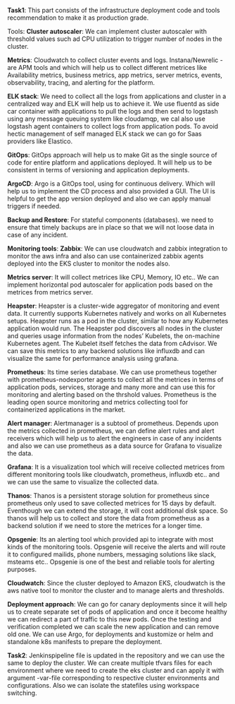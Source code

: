 **Task1**:
 This part consists of the infrastructure deployment code and tools recommendation to make it as production grade.

Tools:
**Cluster autoscaler**: We can implement cluster autoscaler with threshold values such ad CPU utilization to trigger number of nodes in the cluster.

**Metrics**: Cloudwatch to collect cluster events and logs.
         Instana/Newrelic - are APM tools and which will help us to collect different metrices like Availability metrics, business metrics, app metrics, server metrics, events, observability, tracing, and alerting for the platform.

**ELK stack**: We need to collect all the logs from applications and cluster in a centralized way and ELK will help us to achieve it. We use fluentd as side car container with applications to pull the logs and then send to logstash using any message queuing system like cloudamqp, we cal also use logstash agent containers to collect logs from application pods. To avoid hectic management of self managed ELK stack we can go for Saas providers like Elastico.

**GitOps**: GitOps approach will help us to make Git as the single source of code for entire platform and applications deployed. It will help us to be consistent in terms of versioning and application deployments. 

**ArgoCD**: Argo is a GitOps tool, using for continuous delivery. Which will help us to implement the CD process and also provided a GUI. The UI is helpful to get the app version deployed and also we can apply manual triggers if needed.

**Backup and Restore**: For stateful components (databases). we need to ensure that timely backups are in place so that we will not loose data in case of any incident.

**Monitoring tools**:
**Zabbix**: We can use cloudwatch and zabbix integration to monitor the aws infra and also can use containerized zabbix agents deployed into the EKS cluster to monitor the nodes also.

**Metrics server**: It will collect metrices like CPU, Memory, IO etc.. We can implement horizontal pod autoscaler for application pods based on the metrices from metrics server. 

**Heapster**: Heapster is a cluster-wide aggregator of monitoring and event data. It currently supports Kubernetes natively and works on all Kubernetes setups. Heapster runs as a pod in the cluster, similar to how any Kubernetes application would run. The Heapster pod discovers all nodes in the cluster and queries usage information from the nodes’ Kubelets, the on-machine Kubernetes agent. The Kubelet itself fetches the data from cAdvisor. We can save this metrics to any backend solutions like influxdb and can visualize the same for performance analysis using grafana.

**Prometheus**: Its time series database. We can use prometheus together with prometheus-nodexporter agents to collect all the metrices in terms of application pods, services, storage and many more and can use this for monitoring and alerting based on the thrshold values. Prometheus is the leading open source monitoring and metrics collecting tool for containerized applications in the market.

**Alert manager**: Alertmanager is a subtool of prometheus. Depends upon the metrics collected in prometheus, we can define alert rules and alert receivers which will help us to alert the engineers in case of any incidents and also we can use prometheus as a data source for Grafana to visualize the data.

**Grafana**: It is a visualization tool which will receive collected metrices from different monitoring tools like cloudwatch, prometheus, influxdb etc.. and we can use the same to visualize the collected data.

**Thanos**: Thanos is a persistent storage solution for prometheus since prometheus only used to save collected metrices for 15 days by default. Eventhough we can extend the storage, it will cost additional disk space. So thanos will help us to collect and store the data from prometheus as a backend solution if we need to store the metrices for a longer time.

**Opsgenie**: Its an alerting tool which provided api to integrate with most kinds of the monitoring tools. Opsgenie will receive the alerts and will route it to configured mailids, phone numbers, messaging solutions like slack, msteams etc.. Opsgenie is one of the best and reliable tools for alerting purposes.

**Cloudwatch**: Since the cluster deployed to Amazon EKS, cloudwatch is the aws native tool to monitor the cluster and to manage alerts and thresholds.

**Deployment approach**:
We can go for canary deployments since it will help us to create separate set of pods of application and once it become healthy we can redirect a part of traffic to this new pods. Once the testing and verification completed we can scale the new application and can remove old one. 
We can use Argo, for deployments and kustomize or helm and standalone k8s manifests to prepare the deployment.

**Task2**:
Jenkinspipeline file is updated in the repository and we can use the same to deploy the cluster. We can create multiple tfvars files for each environment where we need to create the eks cluster and can apply it with argument -var-file corresponding to respective cluster environments and configurations. Also we can isolate the statefiles using workspace switching.

